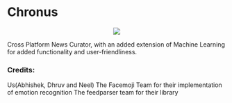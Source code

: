 # Chronus
<p align="center"><img src="https://image.ibb.co/kh2Qz6/iconbeta.png"/></p>



Cross Platform News Curator, with an added extension of Machine Learning for added functionality and user-friendliness.
<h3>Credits:</h3>
Us(Abhishek, Dhruv and Neel)
The Facemoji Team for their implementation of emotion recognition
The feedparser team for their library

